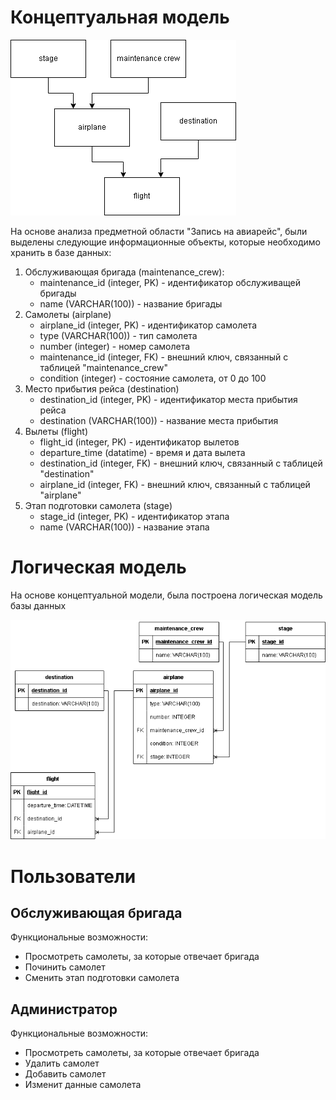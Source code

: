 # Концептуальная модель
![](/images/Диаграмма_базы_данных-Концептуальная.png)

На основе анализа предметной области "Запись на авиарейс", были выделены следующие информационные объекты, которые необходимо хранить в базе данных:
1. Обслуживающая бригада (maintenance_crew):
    - maintenance_id (integer, PK) - идентификатор обслуживащей бригады
    - name (VARCHAR(100)) - название бригады
2. Самолеты (airplane)
    - airplane_id (integer, PK) - идентификатор самолета
    - type (VARCHAR(100)) - тип самолета
    - number (integer) - номер самолета
    - maintenance_id (integer, FK) - внешний ключ, связанный с таблицей "maintenance_crew"
    - condition (integer) - состояние самолета, от 0 до 100
3. Место прибытия рейса (destination)
    - destination_id (integer, PK) - идентификатор места прибытия рейса
    - destination (VARCHAR(100)) - название места прибытия
4. Вылеты (flight)
    - flight_id (integer, PK) - идентификатор вылетов
    - departure_time (datatime) - время и дата вылета
    - destination_id (integer, FK) - внешний ключ, связанный с таблицей "destination"
    - airplane_id (integer, FK) - внешний ключ, связанный с таблицей "airplane"
5. Этап подготовки самолета (stage)
    - stage_id (integer, PK) - идентификатор этапа
    - name (VARCHAR(100)) - название этапа


# Логическая модель
На основе концептуальной модели, была построена логическая модель базы данных

![](/images/Диаграмма_базы_данных-Логическая.png)


# Пользователи

## Обслуживающая бригада

Функциональные возможности:
- Просмотреть самолеты, за которые отвечает бригада
- Починить самолет
- Сменить этап подготовки самолета

## Администратор

Функциональные возможности:
- Просмотреть самолеты, за которые отвечает бригада
- Удалить самолет
- Добавить самолет
- Изменит данные самолета
